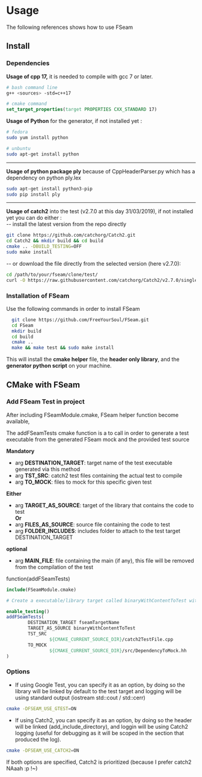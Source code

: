 <a id="top"></a>
# Usage 

The following references shows how to use FSeam

## Install

### Dependencies

**Usage of cpp 17,** it is needed to compile with gcc 7 or later.  
``` bash
# bash command line
g++ <sources> -std=c++17
```
```cmake
# cmake command
set_target_properties(target PROPERTIES CXX_STANDARD 17)
```

**Usage of Python** for the generator, if not installed yet :
```Bash
# fedora
sudo yum install python

# unbuntu
sudo apt-get install python
```
 
---

**Usage of python package ply** because of CppHeaderParser.py which has a dependency on python ply.lex
```bash
sudo apt-get install python3-pip
sudo pip install ply
```  
 
---
**Usage of catch2** into the test (v2.7.0 at this day 31/03/2019), if not installed yet you can do either :   
-- install the latest version from the repo directly
```Bash
git clone https://github.com/catchorg/Catch2.git
cd Catch2 && mkdir build && cd build
cmake .. -DBUILD_TESTING=OFF
sudo make install
```
   --  or download the file directly from the selected version (here v2.7.0):
```Bash
cd /path/to/your/fseam/clone/test/
curl -O https://raw.githubusercontent.com/catchorg/Catch2/v2.7.0/single_include/catch2/catch.hpp
```
  
### Installation of FSeam
Use the following commands in order to install FSeam
```Bash
  git clone https://github.com/FreeYourSoul/FSeam.git  
  cd FSeam  
  mkdir build  
  cd build  
  cmake ..  
  make && make test && sudo make install
```
This will install the **cmake helper** file, the **header only library**, and the **generator python script** on your machine.

## CMake with FSeam

### Add FSeam Test in project

After including FSeamModule.cmake, FSeam helper function become available, 

The addFSeamTests cmake function is a to call in order to generate a test executable from the generated FSeam mock and the provided test source

**Mandatory**
* arg **DESTINATION_TARGET**: target name of the test executable generated via this method  
* arg **TST_SRC**: catch2 test files containing the actual test to compile  
* arg **TO_MOCK**: files to mock for this specific given test  

**Either**  
* arg **TARGET_AS_SOURCE**: target of the library that contains the code to test  
**Or**
* arg **FILES_AS_SOURCE**: source file containing the code to test  
* arg **FOLDER_INCLUDES**: includes folder to attach to the test target DESTINATION_TARGET

**optional**
* arg **MAIN_FILE**: file containing the main (if any), this file will be removed from the compilation of the test  


function(addFSeamTests)
```CMake
include(FSeamModule.cmake)

# Create a executable/library target called binaryWithContentToTest with the code you want to test 

enable_testing()
addFSeamTests(
        DESTINATION_TARGET fseamTargetName
        TARGET_AS_SOURCE binaryWithContentToTest
        TST_SRC 
                ${CMAKE_CURRENT_SOURCE_DIR}/catch2TestFile.cpp          #Or any other framework
        TO_MOCK
                ${CMAKE_CURRENT_SOURCE_DIR}/src/DependencyToMock.hh     #Give header to mock
)
```
 

### Options
* If using Google Test, you can specify it as an option, by doing so the library will be linked by default to the test target and logging will be using standard output (iostream std::cout / std::cerr)
```bash
cmake -DFSEAM_USE_GTEST=ON
```
* If using Catch2, you can specify it as an option, by doing so the header will be linked (add_include_directory), and loggin will be using Catch2 logging (useful for debugging as it will be scoped in the section that produced the log).
```bash
cmake -DFSEAM_USE_CATCH2=ON
```

If both options are specified, Catch2 is prioritized (because I prefer catch2 NAaah :p !~)
